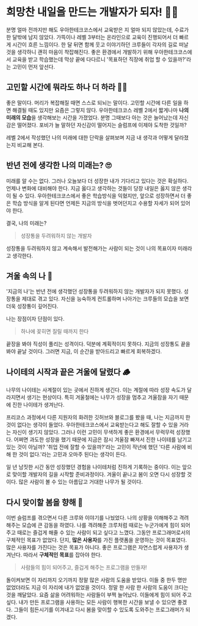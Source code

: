 # 희망찬 내일을 만드는 개발자가 되자! 👨‍💼

분명 얼마 전까지만 해도 우아한테크코스에서 교육받은 지 얼마 되지 않았는데, 수료가 한 달밖에 남지 않았다. 가뜩이나 레벨 3부터는 온라인으로 교육이 진행되어서 더 빠르게 시간이 흐른 느낌이다. 한 달 뒤면 함께 웃고 이야기하던 크루들이 각자의 길로 떠날 것을 생각하니 괜히 마음이 착잡해진다. 좋은 환경에서 개발하기 위해 우아한테크코스에서 교육을 받고 학습했는데 막상 끝에 다다르니 '목표하던 직장에 취업 할 수 있을까?'라는 고민이 먼저 앞선다.



## 고민할 시간에 뭐라도 하나 더 하라 🧑‍💻

좋은 말이다. 머리가 복잡해질 때면 스스로 되뇌는 말이다. 고민할 시간에 다른 일을 하면 해결될 때도 있지만 요즘은 그렇지 않다. 우아한테크코스 레벨 2에서 짧게나마 <b>나의 미래의 모습</b>을 생각해보는 시간을 가졌었다. 분명 그때보다 아는 것은 늘어났는데 자신감은 떨어졌다. 포비가 늘 말하던 자신감이 떨어지는 슬럼프에 이제야 도착한 것일까?

레벨 2에서 작성했던 나의 미래에 대한 단락을 살펴보며 지금 내 생각과 어떻게 달라졌는지 비교해 본다.



## 반년 전에 생각한 나의 미래는? 🙄

 미래를 알 수는 없다. 그러나 오늘보다 더 성장한 내가 기다리고 있다는 것은 확실하다. 언제나 변화에 대비해야 한다. 지금 옳다고 생각하는 것들이 당장 내일은 옳지 않은 생각이 될 수 있다. 우아한테크코스에서 좋은 학습방식을 익혔지만, 앞으로 성장하면서 더 좋은 학습 방식을 알게 된다면 언제든 지금의 방식을 벗어던지고 수용할 자세가 되어 있어야 한다. 

결국, 나의 미래는?

> 성장통을 두려워하지 않는 개발자

성장통을 두려워하지 않고 계속해서 발전해가는 사람이 되는 것이 나의 목표이자 미래라고 생각한다.



## 겨울 속의 나 🥶

'지금의 나'는 반년 전에 생각했던 성장통을 두려워하지 않는 개발자가 되지 못했다. 성장통을 제대로 겪고 있다. 자신을 능숙하게 컨트롤하며 나아가는 크루들의 모습을 보면 더욱 성장통이 깊어진다. 

나는 장점이자 단점이 있다.

> 하나에 꽂히면 질릴 때까지 한다

끝장을 봐야 직성이 풀리는 성격이다. 덕분에 계획적이지 못하다. 지금의 성장통도 끝을 봐야 끝날 것이다. 그러면 지금, 이 순간을 받아드리고 빠르게 회복하겠다.



## 나이테의 시작과 끝은 겨울에 달렸다 🪵

나무의 나이테는 사계절이 있는 곳에서 진하게 생긴다. 이는 계절에 따라 성장 속도가 달라지면서 생기는 현상이다. 특히 겨울철에는 나무가 성장을 멈추고 겨울잠을 자기 때문에 진한 나이테가 생겨난다.

프리코스 과정에서 다른 지원자의 화려한 깃허브와 블로그를 봤을 때, 나는 지금까지 한 것이 없다는 생각이 들었다. 우아한테크코스에서 교육받는다고 해도 잘할 수 있을 거라는 자신이 생기지 않았다. 그러나 이런 고민이 무색하게 좋은 환경에서 무럭무럭 성장했다. 어쩌면 과도한 성장을 했기 때문에 지금은 잠시 겨울잠 빠져서 진한 나이테를 남기고 있는 것이 아닐까? '취업 전에 잘할 수 있을까?'라는 고민이 작년에 했던 '다른 사람에 비해 한 것이 없다.'라는 고민과 오마주 된다는 생각이 든다.

일 년 남짓한 시간 동안 성장했던 경험을 나이테처럼 진하게 기록하는 중이다. 이는 앞으로 맞이할 개발자의 길을 시작할 준비과정이다. 겨울이 끝나고 봄이 오면 다시 성장할 것이다. 많은 사람이 볼 수 있는 아름답고 거대한 나무가 될 것이다.



## 다시 맞이할 봄을 향해 🌱

이번 슬럼프를 겪으면서 다른 크루와 이야기를 나눴었다. 나의 상황을 이해해주고 격려해주는 모습에 큰 감동을 하였다. 나를 격려해준 크루처럼 때로는 누군가에게 힘이 되어주고 때로는 즐겁게 해줄 수 있는 사람이 되고 싶다고 느꼈다. 그동안 프로그래머로서의 구체적인 목표가 없었다. 단지, <b>많은 사용자</b>를 가진 플랫폼을 운영하는 것이 목표였다. 많은 사용자를 가진다는 것은 목표가 아니다. 좋은 프로그램은 자연스럽게 사용자가 생겨난다. 따라서 <b>구체적인 목표</b>를 잡아야 한다.

> 사람들의 힘이 되어주고, 즐겁게 해주는 프로그램을 만들자!

돌이켜보면 이 자리까지 오기까지 정말 많은 사람의 도움을 받았다. 이들 중 한두 명만 없었더라도 지금 이 자리에 내가 없었을 것이다. 정말 한 사람 한 사람의 도움이 크다는 것을 깨달았다. 요즘 삶을 어려워하는 사람들이 부쩍 늘어났다. 이들에게 힘이 되어 주고 싶다. 내가 만든 프로그램을 사용하는 모든 사람이 행복한 시간을 보낼 수 있으면 좋겠다. 그들이 힘든시기를 이겨내고 다시 봄을 맞이할 수 있도록 도와주는 프로그래머가 되겠다.

